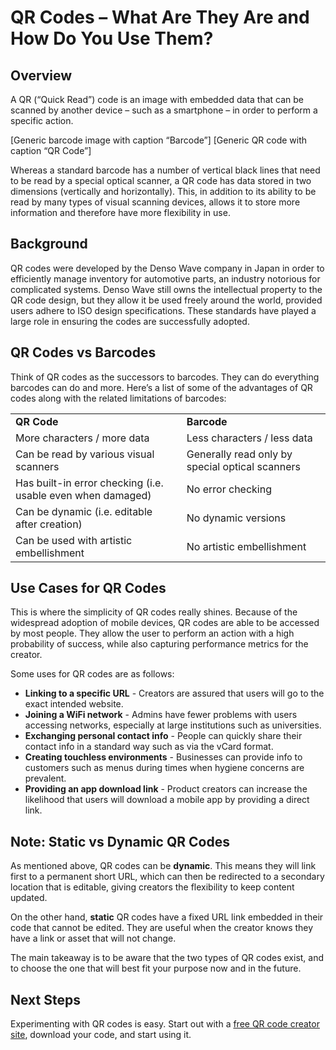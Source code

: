 

# QR Codes – What Are They Are and How Do You Use Them?


## Overview

A QR (“Quick Read”) code is an image with embedded data that can be scanned by another device – such as a smartphone – in order to perform a specific action.

[Generic barcode image with caption “Barcode”] [Generic QR code with caption “QR Code”]

Whereas a standard barcode has a number of vertical black lines that need to be read by a special optical scanner, a QR code has data stored in two dimensions (vertically and horizontally). This, in addition to its ability to be read by many types of visual scanning devices, allows it to store more information and therefore have more flexibility in use.


## Background

QR codes were developed by the Denso Wave company in Japan in order to efficiently manage inventory for automotive parts, an industry notorious for complicated systems. Denso Wave still owns the intellectual property to the QR code design, but they allow it be used freely around the world, provided users adhere to ISO design specifications. These standards have played a large role in ensuring the codes are successfully adopted.


## QR Codes vs Barcodes

Think of QR codes as the successors to barcodes. They can do everything barcodes can do and more. Here’s a list of some of the advantages of QR codes along with the related limitations of barcodes:


<table>
  <tr>
   <td><strong>QR Code</strong>
   </td>
   <td><strong>Barcode</strong>
   </td>
  </tr>
  <tr>
   <td>More characters / more data
   </td>
   <td>Less characters / less data
   </td>
  </tr>
  <tr>
   <td>Can be read by various visual scanners
   </td>
   <td>Generally read only by special optical scanners
   </td>
  </tr>
  <tr>
   <td>Has built-in error checking (i.e. usable even when damaged)
   </td>
   <td>No error checking
   </td>
  </tr>
  <tr>
   <td>Can be dynamic (i.e. editable after creation)
   </td>
   <td>No dynamic versions
   </td>
  </tr>
  <tr>
   <td>Can be used with artistic embellishment
   </td>
   <td>No artistic embellishment
   </td>
  </tr>
</table>



## Use Cases for QR Codes

This is where the simplicity of QR codes really shines. Because of the widespread adoption of mobile devices, QR codes are able to be accessed by most people. They allow the user to perform an action with a high probability of success, while also capturing performance metrics for the creator.

Some uses for QR codes are as follows:



* **Linking to a specific URL** - Creators are assured that users will go to the exact intended website.
* **Joining a WiFi network** - Admins have fewer problems with users accessing networks, especially at large institutions such as universities.
* **Exchanging personal contact info** - People can quickly share their contact info in a standard way such as via the vCard format.
* **Creating touchless environments** - Businesses can provide info to customers such as menus during times when hygiene concerns are prevalent.
* **Providing an app download link** - Product creators can increase the likelihood that users will download a mobile app by providing a direct link.


## Note: Static vs Dynamic QR Codes

As mentioned above, QR codes can be **dynamic**. This means they will link first to a permanent short URL, which can then be redirected to a secondary location that is editable, giving creators the flexibility to keep content updated.

On the other hand, **static** QR codes have a fixed URL link embedded in their code that cannot be edited. They are useful when the creator knows they have a link or asset that will not change.

The main takeaway is to be aware that the two types of QR codes exist, and to choose the one that will best fit your purpose now and in the future.


## Next Steps

Experimenting with QR codes is easy. Start out with a [free QR code creator site](https://www.google.com/url?sa=t&rct=j&q=&esrc=s&source=web&cd=&cad=rja&uact=8&ved=2ahUKEwjA_avtvMjyAhWpUt8KHV9zAf4QFnoECDAQAQ&url=https%3A%2F%2Fwww.qr-code-generator.com%2F&usg=AOvVaw2vFFnPpLaJHcZe_OnLZ6UQ), download your code, and start using it.
